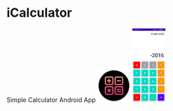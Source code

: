 # iCalculator
Simple Calculator Android App
<img src="https://github.com/its-vikash/iCalculator/blob/main/README-FILES/icon.png" width="15%"></img>
<img src="https://github.com/its-vikash/iCalculator/blob/main/README-FILES/Screenshot_20230411_171549.jpg" width="15%"></img>


